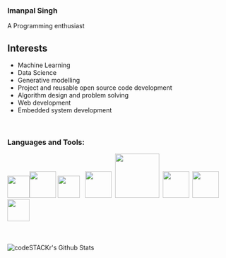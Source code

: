 ### Imanpal Singh
A Programming enthusiast

## Interests
- Machine Learning
- Data Science
- Generative modelling
- Project and reusable open source code development
- Algorithm design and problem solving
- Web development
- Embedded system development


<br />

### Languages and Tools:

<img src="https://upload.wikimedia.org/wikipedia/commons/2/2d/Tensorflow_logo.svg" width=50><img src="https://pytorch.org/assets/images/pytorch-logo.png" width=60>&nbsp;<img src="https://upload.wikimedia.org/wikipedia/commons/c/c3/Python-logo-notext.svg" width=50> &nbsp; <img src="https://upload.wikimedia.org/wikipedia/commons/3/32/OpenCV_Logo_with_text_svg_version.svg" width=60> &nbsp;<img src="https://upload.wikimedia.org/wikipedia/commons/0/05/Scikit_learn_logo_small.svg" width=100> &nbsp;<img src="https://www.pngfind.com/pngs/m/170-1706361_web-development-icon-web-development-logo-png-transparent.png" width=60> &nbsp;<img src="https://upload.wikimedia.org/wikipedia/commons/8/87/Arduino_Logo.svg" width=60> &nbsp;<img src="https://upload.wikimedia.org/wikipedia/commons/1/18/ISO_C%2B%2B_Logo.svg" width=50>&nbsp;


<br />
<br />



<img align="left" alt="codeSTACKr's Github Stats" src="https://github-readme-stats.vercel.app/api?username=imanpalsingh&show_icons=true&hide_border=true" />
